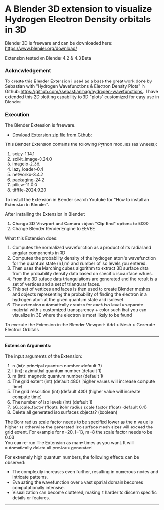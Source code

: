 # A Blender 3D extension to visualize Hydrogen Electron Density orbitals in 3D

Blender 3D is freeware and can be downloaded here: https://www.blender.org/download/

Extension tested on Blender 4.2 & 4.3 Beta 

### Acknowledgement

To create this Blender Extension i used as a base the great work done by Sebastian with "Hydrogen Wavefunctions & Electron Density Plots" in Github: https://github.com/ssebastianmag/hydrogen-wavefunctions/.
I have extended this 2D plotting capability to 3D "plots" customized for easy use in Blender. 

### Execution

The Blender Extension is freeware.

* [Dowload Extension zip file from Github:](https://github.com/Niuskir/orbitals/archive/refs/heads/main.zip)

This Blender Extension contains the following Python modules (as Wheels):

1) scipy-1.14.1
2) scikit_image-0.24.0
3) imageio-2.36.1
4) lazy_loader-0.4
5) networkx-3.4.2
6) packaging-24.2
7) pillow-11.0.0
8) tifffile-2024.9.20

To install the Extension in Blender search Youtube for "How to install an Extension in Blender".

After installing the Extension in Blender:
1) Change 3D Viewport and Camera object "Clip End" options to 5000
2) Change Blender Render Engine to EEVEE

What this Extension does:

1) Computes the normalized wavefunction as a product of its radial and angular components in 3D
2) Computes the probability density of the hydrogen atom's wavefunction for the quantum state (n,l,m) and number of iso levels you entered.
4) Then uses the Marching cubes algorithm to extract 3D surface data from the probability density data based on specific isosurface values.
5) From the 3D suface data triangulations are generated and the result is a set of vertices and a set of triangular faces.
6) This set of vertices and faces is then used to create Blender meshes and objects representing the probability of finding the electron in a hydrogen atom at the given quantum state and isolevel.
7) The extension automatically creates for each iso level a separate material with a customized transparency + color such that you can visualize in 3D where the electron is most likely to be found   
   
To execute the Extension in the Blender Viewport: Add > Mesh > Generate Electron Orbitals

---

#### Extension Arguments:

The input arguments of the Extension:

1) n (int): principal quantum number (default 3)
2) l (int): azimuthal quantum number (default 1)
3) m (int): magnetic quantum number (default 1)
4) The grid extent (int) (default 480) (higher values will increase compute time)
5) The grid resolution (int) (default 400) (higher value will increate compute time)
6) The number of iso levels (int) (default 1)
7) a0_scale_factor (float): Bohr radius scale factor (float) (default 0.4)
8) Delete all generated iso surfaces objects? (boolean)

The Bohr radius scale factor needs to be specified lower as the n value is higher as otherwise the generated iso surface mesh sizes will exceed the grid extent. For example for n=20, l=13, m=8 the scale factor needs to be 0.03  
You can re-run The Extension as many times as you want. It will automatically delete all previous generated

For extremely high quantum numbers, the following effects can be observed:

- The complexity increases even further, resulting in numerous nodes and intricate patterns.
- Evaluating the wavefunction over a vast spatial domain becomes computationally intensive.
- Visualization can become cluttered, making it harder to discern specific details or features.

---
